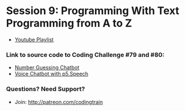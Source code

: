 # Session 9: Programming With Text<br />Programming from A to Z
* [Youtube Playlist](https://www.youtube.com/watch?v=slmSCEho31g&list=PLRqwX-V7Uu6aDUo_ia-Vq2UZZGaxJ9nRo)


### Link to source code to Coding Challenge #79 and #80:
* [Number Guessing Chatbot](https://github.com/CodingTrain/Rainbow-Code/tree/master/CodingChallenges/CC_79_Number_Guessing_Chatbot)
* [Voice Chatbot with p5.Speech](https://github.com/CodingTrain/Rainbow-Code/tree/master/CodingChallenges/CC_80_Voice_Chatbot_with_p5.Speech)

### Questions? Need Support?
* Join: http://patreon.com/codingtrain
